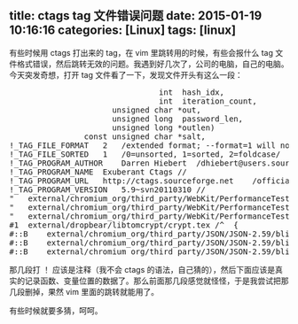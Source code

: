 title: ctags tag 文件错误问题
date: 2015-01-19 10:16:16
categories: [Linux]
tags: [linux]
---

有些时候用 ctags 打出来的 tag，在 vim 里跳转用的时候，有些会报什么 tag 文件格式错误，然后跳转无效的问题。我遇到好几次了，公司的电脑，自己的电脑。今天突发奇想，打开 tag 文件看了一下，发现文件开头有这么一段：

<pre config="brush:bash;toolbar:false;">
                                int  hash_idx,
                                int  iteration_count,  
                      unsigned char *out,
                      unsigned long  password_len, 
                      unsigned long *outlen)
                const unsigned char *salt, 
!_TAG_FILE_FORMAT   2   /extended format; --format=1 will not append ;" to lines/
!_TAG_FILE_SORTED   1   /0=unsorted, 1=sorted, 2=foldcase/
!_TAG_PROGRAM_AUTHOR    Darren Hiebert  /dhiebert@users.sourceforge.net/
!_TAG_PROGRAM_NAME  Exuberant Ctags //
!_TAG_PROGRAM_URL   http://ctags.sourceforge.net    /official site/
!_TAG_PROGRAM_VERSION   5.9~svn20110310 //
"   external/chromium_org/third_party/WebKit/PerformanceTests/SunSpider/tests/sunspider-0.9.1/string-tagcloud.js    /^            '\\r': '\\\\r',$/;"   p
"   external/chromium_org/third_party/WebKit/PerformanceTests/SunSpider/tests/sunspider-0.9/string-tagcloud.js  /^            '\\r': '\\\\r',$/;"   p
"   external/chromium_org/third_party/WebKit/PerformanceTests/SunSpider/tests/sunspider-1.0/string-tagcloud.js  /^            '\\r': '\\\\r',$/;"   p
#1  external/dropbear/libtomcrypt/crypt.tex /^  {                   % THESE headers.$/;"    s
#::B    external/chromium_org/third_party/JSON/JSON-2.59/blib/lib/JSON/backportPP/Compat5005.pm /^    sub B::SVp_IOK () { 0x01000000; }$/;" s
#::B    external/chromium_org/third_party/JSON/JSON-2.59/blib/lib/JSON/backportPP/Compat5005.pm /^    sub B::SVp_NOK () { 0x02000000; }$/;" s
#::B    external/chromium_org/third_party/JSON/JSON-2.59/blib/lib/JSON/backportPP/Compat5005.pm /^    sub B::SVp_POK () { 0x04000000; }$/;" s
</pre>

那几段打 ！ 应该是注释（我不会 ctags 的语法，自己猜的），然后下面应该是真实的记录函数、变量位置的数据了。那么前面那几段感觉就怪怪，于是我尝试把那几段删掉，果然 vim 里面的跳转就能用了。

有些时候就要多猜，呵呵。

